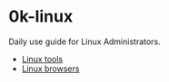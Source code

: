 # 0k-linux

Daily use guide for Linux Administrators.

<!-- TOC -->

- [Linux tools](https://github.com/lbrealdev/0k-linux/tree/main/tools)
- [Linux browsers](https://github.com/lbrealdev/0k-linux/tree/main/browsers)
